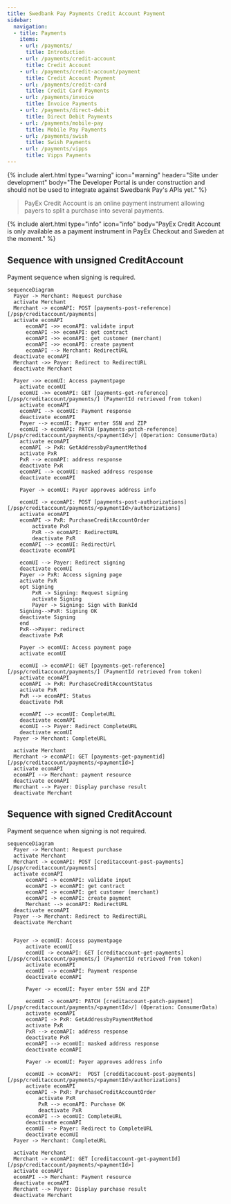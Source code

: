 ```yaml
---
title: Swedbank Pay Payments Credit Account Payment
sidebar:
  navigation:
  - title: Payments
    items:
    - url: /payments/
      title: Introduction
    - url: /payments/credit-account
      title: Credit Account
    - url: /payments/credit-account/payment
      title: Credit Account Payment
    - url: /payments/credit-card
      title: Credit Card Payments
    - url: /payments/invoice
      title: Invoice Payments
    - url: /payments/direct-debit
      title: Direct Debit Payments
    - url: /payments/mobile-pay
      title: Mobile Pay Payments
    - url: /payments/swish
      title: Swish Payments
    - url: /payments/vipps
      title: Vipps Payments
---
```


{% include alert.html type="warning"
                      icon="warning"
                      header="Site under development"
                      body="The Developer Portal is under construction and should not be used to integrate against Swedbank Pay's APIs yet." %}

> PayEx Credit Account is an online payment instrument allowing payers to split a purchase into several payments.

{% include alert.html type="info"
                      icon="info"
                      body="PayEx Credit Account is only available as a payment instrument in PayEx Checkout and Sweden at the moment." %}

## Sequence with unsigned CreditAccount  
Payment sequence when signing is required.

```mermaid
sequenceDiagram
  Payer -> Merchant: Request purchase
  activate Merchant
  Merchant -> ecomAPI: POST [payments-post-reference][/psp/creditaccount/payments]
  activate ecomAPI
      ecomAPI ->> ecomAPI: validate input
      ecomAPI ->> ecomAPI: get contract
      ecomAPI ->> ecomAPI: get customer (merchant)
      ecomAPI ->> ecomAPI: create payment
      ecomAPI --> Merchant: RedirectURL
  deactivate ecomAPI
  Merchant ->> Payer: Redirect to RedirectURL
  deactivate Merchant

  Payer ->> ecomUI: Access paymentpage
    activate ecomUI
    ecomUI ->> ecomAPI: GET [payments-get-reference][/psp/creditaccount/payments/] (PaymentId retrieved from token)
    activate ecomAPI
    ecomAPI --> ecomUI: Payment response
    deactivate ecomAPI
    Payer --> ecomUI: Payer enter SSN and ZIP
    ecomUI -> ecomAPI: PATCH [payments-patch-reference][/psp/creditaccount/payments/<paymentId>/] (Operation: ConsumerData)
    activate ecomAPI
    ecomAPI -> PxR: GetAddressbyPaymentMethod
    activate PxR
    PxR --> ecomAPI: address response
    deactivate PxR
    ecomAPI --> ecomUI: masked address response
    deactivate ecomAPI

    Payer -> ecomUI: Payer approves address info

    ecomUI -> ecomAPI: POST [payments-post-authorizations][/psp/creditaccount/payments/<paymentId>/authorizations]
    activate ecomAPI
    ecomAPI -> PxR: PurchaseCreditAccountOrder
        activate PxR
        PxR --> ecomAPI: RedirectURL
        deactivate PxR
    ecomAPI --> ecomUI: RedirectUrl
    deactivate ecomAPI

    ecomUI --> Payer: Redirect signing
    deactivate ecomUI
    Payer -> PxR: Access signing page
    activate PxR
    opt Signing
        PxR -> Signing: Request signing
        activate Signing
        Payer -> Signing: Sign with BankId
    Signing-->PxR: Signing OK
    deactivate Signing
    end
    PxR-->Payer: redirect
    deactivate PxR

    Payer -> ecomUI: Access payment page
    activate ecomUI

    ecomUI -> ecomAPI: GET [payments-get-reference][/psp/creditaccount/payments/] (PaymentId retrieved from token)
    activate ecomAPI
    ecomAPI -> PxR: PurchaseCreditAccountStatus
    activate PxR
    PxR --> ecomAPI: Status
    deactivate PxR

    ecomAPI --> ecomUI: CompleteURL
    deactivate ecomAPI
    ecomUI --> Payer: Redirect CompleteURL
    deactivate ecomUI
  Payer -> Merchant: CompleteURL

  activate Merchant
  Merchant -> ecomAPI: GET [payments-get-paymentid][/psp/creditaccount/payments/<paymentId>]
  activate ecomAPI
  ecomAPI --> Merchant: payment resource
  deactivate ecomAPI
  Merchant --> Payer: Display purchase result
  deactivate Merchant
```

## Sequence with signed CreditAccount  
Payment sequence when signing is not required.

```mermaid
sequenceDiagram
  Payer -> Merchant: Request purchase
  activate Merchant
  Merchant -> ecomAPI: POST [creditaccount-post-payments][/psp/creditaccount/payments]
  activate ecomAPI
      ecomAPI -> ecomAPI: validate input
      ecomAPI -> ecomAPI: get contract
      ecomAPI -> ecomAPI: get customer (merchant)
      ecomAPI -> ecomAPI: create payment
      Merchant --> ecomAPI: RedirectURL
  deactivate ecomAPI
  Payer --> Merchant: Redirect to RedirectURL
  deactivate Merchant


  Payer -> ecomUI: Access paymentpage
      activate ecomUI
      ecomUI -> ecomAPI: GET [creditaccount-get-payments][/psp/creditaccount/payments/] (PaymentId retrieved from token)
      activate ecomAPI
      ecomUI --> ecomAPI: Payment response
      deactivate ecomAPI

      Payer -> ecomUI: Payer enter SSN and ZIP

      ecomUI -> ecomAPI: PATCH [creditaccount-patch-payment][/psp/creditaccount/payments/<paymentId>/] (Operation: ConsumerData)
      activate ecomAPI
      ecomAPI -> PxR: GetAddressbyPaymentMethod
      activate PxR
      PxR --> ecomAPI: address response
      deactivate PxR
      ecomAPI --> ecomUI: masked address response
      deactivate ecomAPI

      Payer -> ecomUI: Payer approves address info

      ecomUI -> ecomAPI:  POST [credditaccount-post-payments][/psp/creditaccount/payments/<paymentId>/authorizations]
      activate ecomAPI
      ecomAPI -> PxR: PurchaseCreditAccountOrder
          activate PxR
          PxR --> ecomAPI: Purchase OK
          deactivate PxR
      ecomAPI --> ecomUI: CompleteURL
      deactivate ecomAPI
      ecomUI --> Payer: Redirect to CompleteURL
      deactivate ecomUI
  Payer -> Merchant: CompleteURL

  activate Merchant
  Merchant -> ecomAPI: GET [creditaccount-get-paymentId][/psp/creditaccount/payments/<paymentId>]
  activate ecomAPI
  ecomAPI --> Merchant: Payment resource
  deactivate ecomAPI
  Merchant --> Payer: Display purchase result
  deactivate Merchant
```

[payments-post-reference]: #
[payments-get-reference]: #
[payments-patch-reference]: #
[payments-post-authorizations]: #
[payments-get-paymentid]: #
[creditaccount-post-payments]: #
[creditaccount-get-payments]: #
[creditaccount-patch-payment]: #
[creditaccount-get-paymentId]: #
